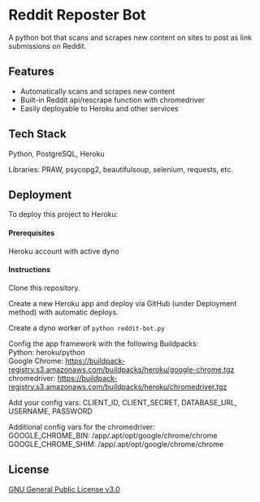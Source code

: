 # Reddit Reposter Bot

A python bot that scans and scrapes new content on sites to post as link submissions on Reddit.

## Features

- Automatically scans and scrapes new content
- Built-in Reddit api/rescrape function with chromedriver
- Easily deployable to Heroku and other services

## Tech Stack

Python, PostgreSQL, Heroku

Libraries: PRAW, psycopg2, beautifulsoup, selenium, requests, etc.
## Deployment

To deploy this project to Heroku:

#### Prerequisites
Heroku account with active dyno

#### Instructions
Clone this repository.

Create a new Heroku app and deploy via GitHub (under Deployment method) with automatic deploys.

Create a dyno worker of `python reddit-bot.py`

Config the app framework with the following Buildpacks:    
Python: heroku/python    
Google Chrome: https://buildpack-registry.s3.amazonaws.com/buildpacks/heroku/google-chrome.tgz    
chromedriver: https://buildpack-registry.s3.amazonaws.com/buildpacks/heroku/chromedriver.tgz    

Add your config vars: CLIENT_ID, CLIENT_SECRET, DATABASE_URL, USERNAME, PASSWORD

Additional config vars for the chromedriver:   
GOOGLE_CHROME_BIN: /app/.apt/opt/google/chrome/chrome    
GOOGLE_CHROME_SHIM: /app/.apt/opt/google/chrome/chrome

## License

[GNU General Public License v3.0](https://github.com/zeka-mashi/reddit-reposter/blob/main/LICENSE)